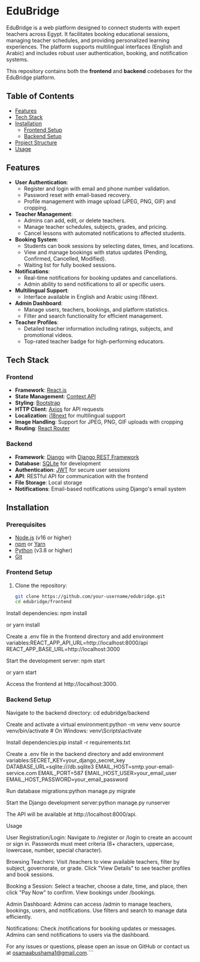 # EduBridge

EduBridge is a web platform designed to connect students with expert teachers across Egypt. It facilitates booking educational sessions, managing teacher schedules, and providing personalized learning experiences. The platform supports multilingual interfaces (English and Arabic) and includes robust user authentication, booking, and notification systems.

This repository contains both the **frontend** and **backend** codebases for the EduBridge platform.

## Table of Contents
- [Features](#features)
- [Tech Stack](#tech-stack)
- [Installation](#installation)
  - [Frontend Setup](#frontend-setup)
  - [Backend Setup](#backend-setup)
- [Project Structure](#project-structure)
- [Usage](#usage)

## Features
- **User Authentication**:
  - Register and login with email and phone number validation.
  - Password reset with email-based recovery.
  - Profile management with image upload (JPEG, PNG, GIF) and cropping.
- **Teacher Management**:
  - Admins can add, edit, or delete teachers.
  - Manage teacher schedules, subjects, grades, and pricing.
  - Cancel lessons with automated notifications to affected students.
- **Booking System**:
  - Students can book sessions by selecting dates, times, and locations.
  - View and manage bookings with status updates (Pending, Confirmed, Cancelled, Modified).
  - Waiting list for fully booked sessions.
- **Notifications**:
  - Real-time notifications for booking updates and cancellations.
  - Admin ability to send notifications to all or specific users.
- **Multilingual Support**:
  - Interface available in English and Arabic using i18next.
- **Admin Dashboard**:
  - Manage users, teachers, bookings, and platform statistics.
  - Filter and search functionality for efficient management.
- **Teacher Profiles**:
  - Detailed teacher information including ratings, subjects, and promotional videos.
  - Top-rated teacher badge for high-performing educators.

## Tech Stack
### Frontend
- **Framework**: [React.js](https://reactjs.org/)
- **State Management**: [Context API](https://reactjs.org/docs/context.html)
- **Styling**: [Bootstrap](https://getbootstrap.com/)
- **HTTP Client**: [Axios](https://axios-http.com/) for API requests
- **Localization**: [i18next](https://www.i18next.com/) for multilingual support
- **Image Handling**: Support for JPEG, PNG, GIF uploads with cropping
- **Routing**: [React Router](https://reactrouter.com/)

### Backend
- **Framework**: [Django](https://www.djangoproject.com/) with [Django REST Framework](https://www.django-rest-framework.org/)
- **Database**: [SQLite](https://www.sqlite.org/) for development
- **Authentication**: [JWT](https://jwt.io/) for secure user sessions
- **API**: RESTful API for communication with the frontend
- **File Storage**: Local storage 
- **Notifications**: Email-based notifications using Django's email system

## Installation

### Prerequisites
- [Node.js](https://nodejs.org/) (v16 or higher)
- [npm](https://www.npmjs.com/) or [Yarn](https://yarnpkg.com/)
- [Python](https://www.python.org/) (v3.8 or higher)
- [Git](https://git-scm.com/)

### Frontend Setup
1. Clone the repository:
   ```bash
   git clone https://github.com/your-username/edubridge.git
   cd edubridge/frontend


Install dependencies:
npm install

or yarn install


Create a .env file in the frontend directory and add environment variables:REACT_APP_API_URL=http://localhost:8000/api
REACT_APP_BASE_URL=http://localhost:3000


Start the development server:
npm start

or yarn start


Access the frontend at http://localhost:3000.

### Backend Setup

Navigate to the backend directory:
cd edubridge/backend


Create and activate a virtual environment:python -m venv venv
source venv/bin/activate  # On Windows: venv\Scripts\activate


Install dependencies:pip install -r requirements.txt


Create a .env file in the backend directory and add environment variables:SECRET_KEY=your_django_secret_key
DATABASE_URL=sqlite:///db.sqlite3
EMAIL_HOST=smtp.your-email-service.com
EMAIL_PORT=587
EMAIL_HOST_USER=your_email_user
EMAIL_HOST_PASSWORD=your_email_password


Run database migrations:python manage.py migrate


Start the Django development server:python manage.py runserver


The API will be available at http://localhost:8000/api.


Usage

User Registration/Login:
Navigate to /register or /login to create an account or sign in.
Passwords must meet criteria (8+ characters, uppercase, lowercase, number, special character).


Browsing Teachers:
Visit /teachers to view available teachers, filter by subject, governorate, or grade.
Click "View Details" to see teacher profiles and book sessions.


Booking a Session:
Select a teacher, choose a date, time, and place, then click "Pay Now" to confirm.
View bookings under /bookings.


Admin Dashboard:
Admins can access /admin to manage teachers, bookings, users, and notifications.
Use filters and search to manage data efficiently.


Notifications:
Check /notifications for booking updates or messages.
Admins can send notifications to users via the dashboard.



For any issues or questions, please open an issue on GitHub or contact us at osamaabushama1@gmail.com.```
